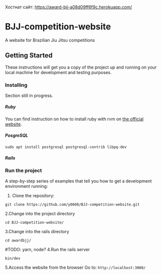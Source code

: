 Хостнат сайт: https://award-bjj-a08d09ff6f9c.herokuapp.com/

# BJJ-competition-website
A website for Brazilian Jiu Jitsu competitions

## Getting Started
These instructions will get you a copy of the project up and running on your local machine for development and testing purposes.

### Installing
Section still in progress.

##### Ruby
You can find instruction on how to install ruby with rvm on [the official website](https://rvm.io/rvm/install).

##### PosgreSQL
```
sudo apt install postgresql postgresql-contrib libpq-dev
```

##### Rails


### Run the project

A step-by-step series of examples that tell you how to get a development environment running:

1. Clone the repository:
```
git clone https://github.com/y0608/BJJ-competition-website.git
```
2.Change into the project directory
```
cd BJJ-competition-website/
```
3.Change into the rails directory
```
cd awardbjj/
```
#TODO: yarn, node?
4.Run the rails server
```
bin/dev
```
5.Access the website from the browser
Go to: `http://localhost:3000/`

